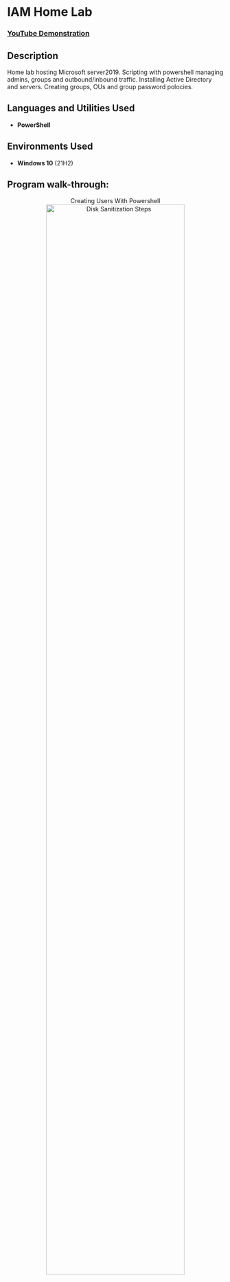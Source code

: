 <h1>IAM Home Lab </h1>

 ### [YouTube Demonstration](https://youtube.com)

<h2>Description</h2>
Home lab hosting Microsoft server2019. Scripting with powershell managing admins, groups and outbound/inbound traffic. Installing Active Directory and servers. Creating groups, OUs and group password polocies.
<br />


<h2>Languages and Utilities Used</h2>

- <b>PowerShell</b> 

<h2>Environments Used </h2>

- <b>Windows 10</b> (21H2)

<h2>Program walk-through:</h2>

<p align="center">
Creating Users With Powershell <br/>
<img src="https://i.imgur.com/62TgaWL.png" height="80%" width="80%" alt="Disk Sanitization Steps"/>
<br />

</p>

<!--
 ```diff
- text in red
+ text in green
! text in orange
# text in gray
@@ text in purple (and bold)@@
```
--!>

